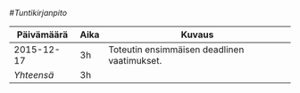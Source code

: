 #*Tuntikirjanpito*

Päivämäärä | Aika | Kuvaus
---------- | ---- | ------
2015-12-17 | 3h | Toteutin ensimmäisen deadlinen vaatimukset. 
*Yhteensä* | 3h | 
